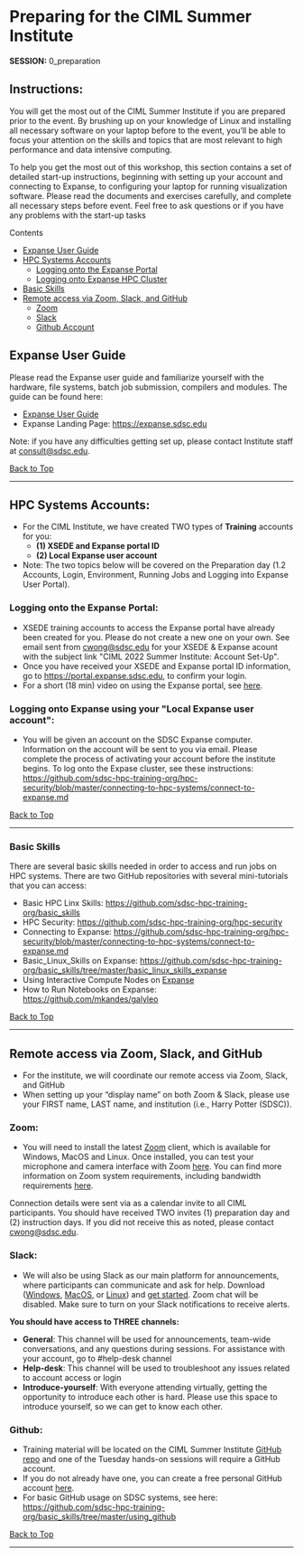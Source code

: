 # Preparing for the CIML Summer Institute

**SESSION:** 0_preparation

## Instructions:
You will get the most out of the CIML Summer Institute if you are prepared prior to the event. By brushing up on your knowledge of Linux and installing all necessary software on your laptop before to the event, you’ll be able to focus your attention on the skills and topics that are most relevant to high performance and data intensive computing.

To help you get the most out of this workshop, this section contains a set of detailed start-up instructions, beginning with setting up your account and connecting to Expanse, to configuring your laptop for running visualization software. Please read the documents and exercises carefully, and complete all necessary steps before event. Feel free to ask questions or if you have any problems with the start-up tasks

<a name="top">Contents
* [Expanse User Guide](#expanse-guide)
* [HPC Systems Accounts](#accounts)
   * [Logging onto the Expanse Portal](#logon-portal)
   * [Logging onto Expanse HPC Cluster](#logon-expanse)
* [Basic Skills](#basic-skills)
* [Remote access via Zoom, Slack, and GitHub](#remote)
  * [Zoom](#zoom)
  * [Slack](#slack)
  * [Github Account](#github)


## Expanse User Guide <a name="expanse-guide"></a>
Please read the Expanse user guide and familiarize yourself with the hardware, file systems, batch job submission, compilers and modules. The guide can be found here:
* [Expanse User Guide](https://www.sdsc.edu/support/user_guides/expanse.html)
* Expanse Landing Page: https://expanse.sdsc.edu

Note: if you have any difficulties getting set up, please contact Institute staff at consult@sdsc.edu.

  [Back to Top](#top)
<hr>
  
##  HPC Systems Accounts: <a name="accounts"></a>
* For the CIML Institute, we have created TWO types of **Training** accounts for you: 
  * **(1) XSEDE and Expanse portal ID**
  * **(2) Local Expanse user account**
* Note: The two topics below will be covered on the Preparation day (1.2 Accounts, Login, Environment, Running Jobs and Logging into Expanse User Portal).

### Logging onto the Expanse Portal: <a name="logon-portal"></a>
* XSEDE training accounts to access the Expanse portal have already been created for you. Please do not create a new one on your own. See email sent from cwong@sdsc.edu for your XSEDE & Expanse acount with the subject link "CIML 2022 Summer Institute: Account Set-Up". 
* Once you have received your XSEDE and Expanse portal ID information, go to https://portal.expanse.sdsc.edu, to confirm your login.
* For a short (18 min) video on using the Expanse portal, see [here](https://education.sdsc.edu/training/interactive/sdsc_si21/1.3_Expanse_User_Portal/).

### Logging onto Expanse using your "Local Expanse user account": <a name="logon-expanse"></a>
* You will be given an account on the SDSC Expanse computer. Information on the account will be sent to you via email. Please complete the process of activating your account before the institute begins. To log onto the Expase cluster, see these instructions: https://github.com/sdsc-hpc-training-org/hpc-security/blob/master/connecting-to-hpc-systems/connect-to-expanse.md

[Back to Top](#top)
<hr>
  
### Basic Skills <a name="basic-skills"></a>
There are several basic skills needed in order to access and run jobs on HPC systems. There are two GitHub repositories with several mini-tutorials that you can access:
* Basic HPC Linx Skills: https://github.com/sdsc-hpc-training-org/basic_skills
* HPC Security:  https://github.com/sdsc-hpc-training-org/hpc-security
* Connecting to Expanse: https://github.com/sdsc-hpc-training-org/hpc-security/blob/master/connecting-to-hpc-systems/connect-to-expanse.md
* Basic_Linux_Skills on Expanse: https://github.com/sdsc-hpc-training-org/basic_skills/tree/master/basic_linux_skills_expanse
* Using Interactive Compute Nodes on [Expanse](https://github.com/sdsc-hpc-training-org/basic_skills/tree/master/interactive_computing)
* How to Run Notebooks on Expanse: https://github.com/mkandes/galyleo

[Back to Top](#top)
<hr>

##  Remote access via Zoom, Slack, and GitHub <a name="remote"></a>

* For the institute, we will coordinate our remote access via Zoom, Slack, and GitHub
* When setting up your “display name” on both Zoom & Slack, please use your FIRST name, LAST name, and institution (i.e., Harry Potter (SDSC)).

### Zoom:  <a name="zoom"></a>
* You will need to install the latest [Zoom](https://zoom.us/download) client, which is available for Windows, MacOS and Linux. Once installed, you can test your microphone and camera interface with Zoom [here](https://zoom.us/test). You can find more information on Zoom system requirements, including bandwidth requirements [here](https://support.zoom.us/hc/en-us/articles/201362023-System-Requirements-for-PC-Mac-and-Linux).  

Connection details were sent via as a calendar invite to all CIML participants. You should have received TWO invites (1) preparation day and (2) instruction days. If you did not receive this as noted, please contact cwong@sdsc.edu.  

### Slack:  <a name="slack"></a>
* We will also be using Slack as our main platform for announcements, where participants can communicate and ask for help. Download ([Windows](https://slack.com/downloads/windows), [MacOS](https://slack.com/downloads/mac), or [Linux](https://slack.com/downloads/linux)) and [get started](https://slack.com/help/articles/218080037-Getting-started-for-new-Slack-users). Zoom chat will be disabled. Make sure to turn on your Slack notifications to receive alerts. 
  
**You should have access to THREE channels:**
* **General**: This channel will be used for announcements, team-wide conversations, and any questions during sessions. For assistance with your account, go to #help-desk channel 
* **Help-desk**: This channel will be used to troubleshoot any issues related to account access or login 
* **Introduce-yourself**: With everyone attending virtually, getting the opportunity to introduce each other is hard. Please use this space to introduce yourself, so we can get to know each other.

### Github: <a name="github"></a>
* Training material will be located on the CIML Summer Institute [GitHub repo](https://github.com/ciml-org/ciml-summer-institute-2022) and one of the Tuesday hands-on sessions will require a GitHub account.
* If you do not already have one, you can create a free personal GitHub account [here](https://docs.github.com/en/github/getting-started-with-github/signing-up-for-github/signing-up-for-a-new-github-account).  
* For basic GitHub usage on SDSC systems, see here: https://github.com/sdsc-hpc-training-org/basic_skills/tree/master/using_github

[Back to Top](#top)
<hr>

